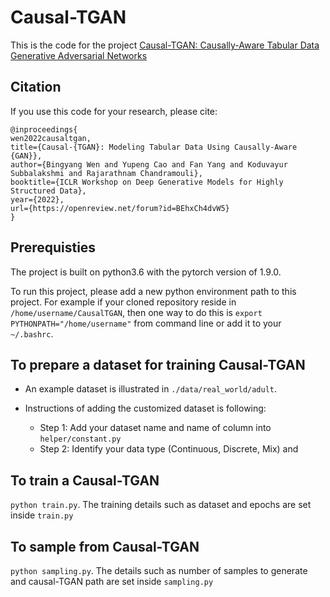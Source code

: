 # Causal-TGAN
This is the code for the project [Causal-TGAN: Causally-Aware Tabular Data Generative Adversarial Networks](https://openreview.net/forum?id=BEhxCh4dvW5)

## Citation
If you use this code for your research, please cite:
```
@inproceedings{
wen2022causaltgan,
title={Causal-{TGAN}: Modeling Tabular Data Using Causally-Aware {GAN}},
author={Bingyang Wen and Yupeng Cao and Fan Yang and Koduvayur Subbalakshmi and Rajarathnam Chandramouli},
booktitle={ICLR Workshop on Deep Generative Models for Highly Structured Data},
year={2022},
url={https://openreview.net/forum?id=BEhxCh4dvW5}
}
```

## Prerequisties
The project is built on python3.6 with the pytorch version of 1.9.0.

To run this project, please add a new python environment path to this project. For example if your cloned repository reside in `/home/username/CausalTGAN`, then one way to do this is `export PYTHONPATH="/home/username"` from command line or add it to your `~/.bashrc`. 

## To prepare a dataset for training Causal-TGAN
- An example dataset is illustrated in `./data/real_world/adult`. <br>

- Instructions of adding the customized dataset is following:
	- Step 1: Add your dataset name and name of column into `helper/constant.py`
	- Step 2: Identify your data type (Continuous, Discrete, Mix) and 

## To train a Causal-TGAN
`python train.py`. The training details such as dataset and epochs are set inside `train.py`

## To sample from Causal-TGAN
`python sampling.py`. The details such as number of samples to generate and causal-TGAN path are set inside `sampling.py`

